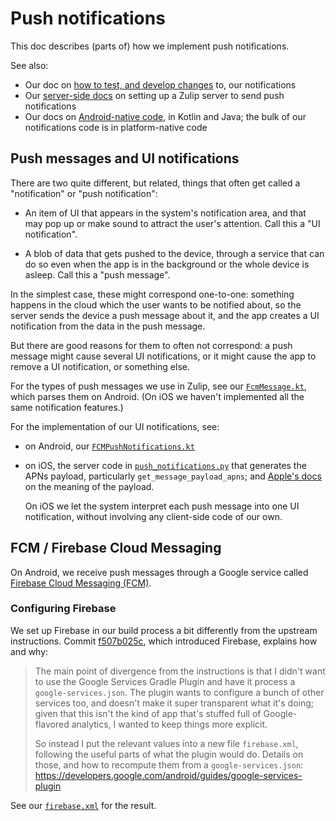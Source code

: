 # Push notifications

This doc describes (parts of) how we implement push notifications.

See also:
 * Our doc on [how to test, and develop
   changes](../howto/push-notifications.md) to, our notifications
 * Our [server-side docs][rtd-mobile-notif] on setting up a Zulip
   server to send push notifications
 * Our docs on [Android-native code](android.md), in Kotlin and Java;
   the bulk of our notifications code is in platform-native code

[rtd-mobile-notif]: https://zulip.readthedocs.io/en/latest/production/mobile-push-notifications.html


## Push messages and UI notifications

There are two quite different, but related, things that often get
called a "notification" or "push notification":

 * An item of UI that appears in the system's notification area, and
   that may pop up or make sound to attract the user's attention.
   Call this a "UI notification".

 * A blob of data that gets pushed to the device, through a service
   that can do so even when the app is in the background or the whole
   device is asleep.  Call this a "push message".

In the simplest case, these might correspond one-to-one: something
happens in the cloud which the user wants to be notified about, so the
server sends the device a push message about it, and the app creates a
UI notification from the data in the push message.

But there are good reasons for them to often not correspond: a push
message might cause several UI notifications, or it might cause the
app to remove a UI notification, or something else.

For the types of push messages we use in Zulip, see our
[`FcmMessage.kt`][FcmMessage.kt], which parses them on Android.  (On
iOS we haven't implemented all the same notification features.)

For the implementation of our UI notifications, see:

 * on Android, our [`FCMPushNotifications.kt`][FCMPushNotifications.kt]

 * on iOS, the server code in
   [`push_notifications.py`][push_notifications.py] that generates the
   APNs payload, particularly `get_message_payload_apns`; and [Apple's
   docs][apns-payload] on the meaning of the payload.
   
   On iOS we let the system interpret each push message into one UI
   notification, without involving any client-side code of our own.

[FcmMessage.kt]: ../../android/app/src/main/java/com/zulipmobile/notifications/FcmMessage.kt
[FCMPushNotifications.kt]: ../../android/app/src/main/java/com/zulipmobile/notifications/FCMPushNotifications.kt
[push_notifications.py]: https://github.com/zulip/zulip/blob/master/zerver/lib/push_notifications.py
[apns-payload]: https://developer.apple.com/documentation/usernotifications/setting_up_a_remote_notification_server/generating_a_remote_notification


## FCM / Firebase Cloud Messaging

On Android, we receive push messages through a Google service called
[Firebase Cloud Messaging (FCM)][fcm].

[fcm]: https://firebase.google.com/docs/cloud-messaging/


### Configuring Firebase

We set up Firebase in our build process a bit differently from the
upstream instructions.  Commit [f507b025c][], which introduced Firebase,
explains how and why:

> The main point of divergence from the instructions is that I didn't
> want to use the Google Services Gradle Plugin and have it process a
> `google-services.json`.  The plugin wants to configure a bunch of
> other services too, and doesn't make it super transparent what it's
> doing; given that this isn't the kind of app that's stuffed full of
> Google-flavored analytics, I wanted to keep things more explicit.
>
> So instead I put the relevant values into a new file `firebase.xml`,
> following the useful parts of what the plugin would do.  Details on
> those, and how to recompute them from a `google-services.json`:
>   https://developers.google.com/android/guides/google-services-plugin

[f507b025c]: https://github.com/zulip/zulip-mobile/commit/f507b025c

See our [`firebase.xml`][firebase.xml] for the result.

[firebase.xml]: ../../android/app/src/main/res/values/firebase.xml
